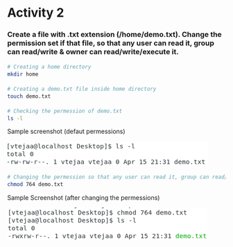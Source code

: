 # Activity 2

### Create a file with .txt extension (/home/demo.txt). Change the permission set if that file, so that any user can read it, group can read/write & owner can read/write/execute it.

```bash
# Creating a home directory
mkdir home

# Creating a demo.txt file inside home directory
touch demo.txt

# Checking the permession of demo.txt
ls -l
```

Sample screenshot (defaut permessions)

![alt text](/images/default%20permessions.png)

```bash
# Changing the permession so that any user can read it, group can read/write & owner can read/write/execute it.
chmod 764 demo.txt

```
Sample Screenshot (after changing the permessions)

![alt text](/images/modified%20permessions.png)
